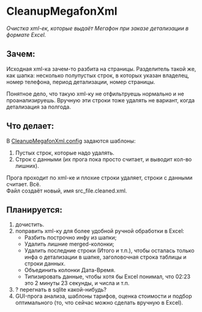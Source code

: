 # CleanupMegafonXml
*Очистка xml-ек, которые выдаёт Мегафон при заказе детализации в формате Excel.*

## Зачем:

Исходная xml-ка зачем-то разбита на страницы. Разделитель такой же, как шапка: несколько полупустых строк, в которых указан владелец, номер телефона, период детализации, номер страницы.

Понятное дело, что такую xml-ку не отфильтруешь нормально и не проанализируешь.
Вручную эти строки тоже удалять не вариант, когда детализация за полгода.

## Что делает:

В [CleanupMegafonXml.config](https://github.com/tsvx/CleanupMegafonXml/blob/master/CleanupMegafonXml.config) задаются шаблоны:

1. Пустых строк, которые надо удалять.
2. Строк с данными (их прога пока просто считает, и выводит кол-во лишних).

Прога проходит по xml-ке и плохие строки удаляет, строки с данными считает. Всё.  
Файл создаёт новый, имя src_file.cleaned.xml.

## Планируется:

1. дочистить.
2. поправить xml-ку для более удобной ручной обработки в Excel:
   * Разбить построчно инфу из шапки;
   * Удалить лишние merged-колонки;
   * Удалить последние строки (Итого и т.п.), чтобы осталась только инфа о детализации в шапке, заголовочная строка таблицы и строки данных.
   * Объединить колонки Дата-Время.
   * Типизировать данные, чтобы хотя бы Excel понимал, что 02:23 это 2 минуты 23 секунды, и числа и т.п.
3. ? перегнать в sqlite какой-нибудь?
4. GUI-прога анализа, шаблоны тарифов, оценка стоимости и подбор оптимального (то, что сейчас можно сделать вручную в Excel).
